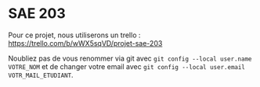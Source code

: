 # SAE 203
Pour ce projet, nous utiliserons un trello : https://trello.com/b/wWX5sqVD/projet-sae-203

Noubliez pas de vous renommer via git avec `git config --local user.name VOTRE_NOM` et de changer votre email avec `git config --local user.email VOTR_MAIL_ETUDIANT`.
